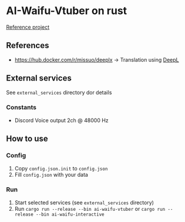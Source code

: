 # AI-Waifu-Vtuber on rust
[Reference project](https://github.com/ardha27/AI-Waifu-Vtuber)

## References
- https://hub.docker.com/r/missuo/deeplx -> Translation using [DeepL](https://www.deepl.com/translator)

## External services
See `external_services` directory dor details

### Constants
* Discord Voice output 2ch @ 48000 Hz

## How to use
### Config
1. Copy `config.json.init` to `config.json`
2. Fill `config.json` with your data

### Run
1. Start selected services (see `external_services` directory)
2. Run `cargo run --release --bin ai-waifu-vtuber` or `cargo run --release --bin ai-waifu-interactive`
